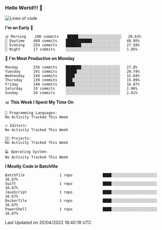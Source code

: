 ### Hello World!!! 👋

<!--
**kekotek/kekotek** is a ✨ _special_ ✨ repository because its `README.md` (this file) appears on your GitHub profile.

Here are some ideas to get you started:

- 🔭 I’m currently working on ...
- 🌱 I’m currently learning ...
- 👯 I’m looking to collaborate on ...
- 🤔 I’m looking for help with ...
- 💬 Ask me about ...
- 📫 How to reach me: ...
- 😄 Pronouns: ...
- ⚡ Fun fact: ...
-->

<!--START_SECTION:waka-->
![Lines of code](https://img.shields.io/badge/From%20Hello%20World%20I%27ve%20Written-19%20Thousand%20lines%20of%20code-blue)

**I'm an Early 🐤** 

```text
🌞 Morning    190 commits    █████░░░░░░░░░░░░░░░░░░░░   20.63% 
🌆 Daytime    460 commits    ████████████░░░░░░░░░░░░░   49.95% 
🌃 Evening    254 commits    ███████░░░░░░░░░░░░░░░░░░   27.58% 
🌙 Night      17 commits     ░░░░░░░░░░░░░░░░░░░░░░░░░   1.85%

```
📅 **I'm Most Productive on Monday** 

```text
Monday       256 commits    ███████░░░░░░░░░░░░░░░░░░   27.8% 
Tuesday      191 commits    █████░░░░░░░░░░░░░░░░░░░░   20.74% 
Wednesday    144 commits    ████░░░░░░░░░░░░░░░░░░░░░   15.64% 
Thursday     139 commits    ███░░░░░░░░░░░░░░░░░░░░░░   15.09% 
Friday       148 commits    ████░░░░░░░░░░░░░░░░░░░░░   16.07% 
Saturday     19 commits     ░░░░░░░░░░░░░░░░░░░░░░░░░   2.06% 
Sunday       24 commits     ░░░░░░░░░░░░░░░░░░░░░░░░░   2.61%

```


📊 **This Week I Spent My Time On** 

```text
💬 Programming Languages: 
No Activity Tracked This Week

🔥 Editors: 
No Activity Tracked This Week

🐱‍💻 Projects: 
No Activity Tracked This Week

💻 Operating System: 
No Activity Tracked This Week

```

**I Mostly Code in Batchfile** 

```text
Batchfile                1 repo              ████░░░░░░░░░░░░░░░░░░░░░   16.67% 
Swift                    1 repo              ████░░░░░░░░░░░░░░░░░░░░░   16.67% 
JavaScript               1 repo              ████░░░░░░░░░░░░░░░░░░░░░   16.67% 
Dockerfile               1 repo              ████░░░░░░░░░░░░░░░░░░░░░   16.67% 
PowerShell               1 repo              ████░░░░░░░░░░░░░░░░░░░░░   16.67%

```



 Last Updated on 20/04/2022 18:40:18 UTC
<!--END_SECTION:waka-->
